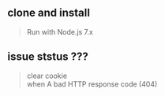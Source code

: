 ## clone and install
> Run with Node.js 7.x

## issue ststus ???
> clear cookie      
when A bad HTTP response code (404)
